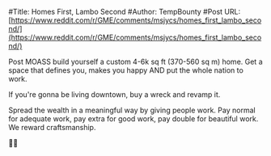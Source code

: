 #Title: Homes First, Lambo Second
#Author: TempBounty
#Post URL: [https://www.reddit.com/r/GME/comments/msjycs/homes_first_lambo_second/](https://www.reddit.com/r/GME/comments/msjycs/homes_first_lambo_second/)


Post MOASS build yourself a custom 4-6k sq ft  (370-560 sq m) home. Get a space that defines you, makes you happy AND put the whole nation to work. 

If you're gonna be living downtown, buy a wreck and revamp it. 

Spread the wealth in a meaningful way by giving people work. Pay normal for adequate work, pay extra for good work, pay double for beautiful work. We reward craftsmanship.

💎🙌